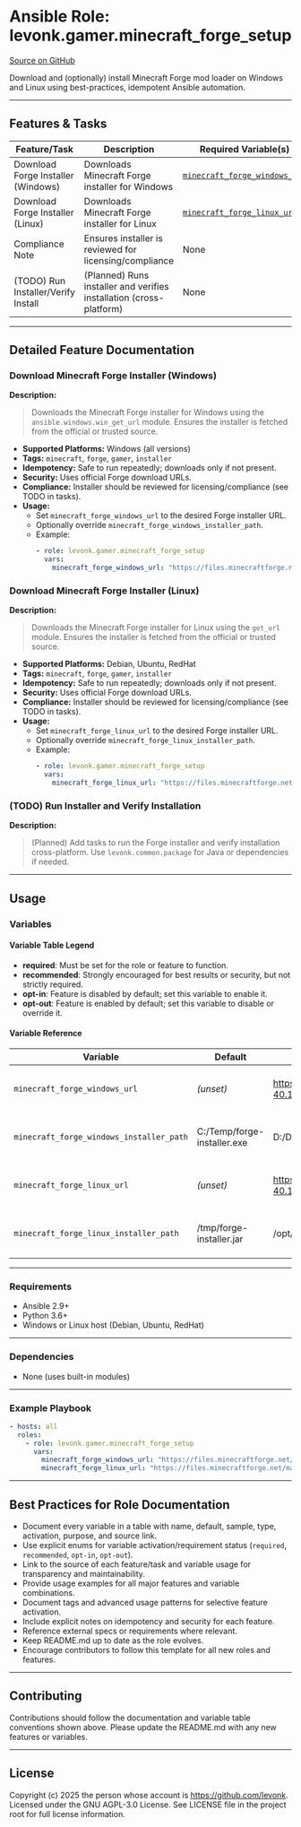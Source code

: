 # Ansible Role: levonk.gamer.minecraft_forge_setup

[Source on GitHub](https://github.com/levonk/levonk-ansible-galaxy/tree/main/levonk/gamer/roles/minecraft_forge_setup)

Download and (optionally) install Minecraft Forge mod loader on Windows and Linux using best-practices, idempotent Ansible automation.

---

## Features & Tasks

| Feature/Task                        | Description                                                        | Required Variable(s)                | Source |
|-------------------------------------|--------------------------------------------------------------------|-------------------------------------|--------|
| Download Forge Installer (Windows)  | Downloads Minecraft Forge installer for Windows                    | [`minecraft_forge_windows_url`](#minecraft_forge_windows_url) | [tasks/main.yml](tasks/main.yml) |
| Download Forge Installer (Linux)    | Downloads Minecraft Forge installer for Linux                      | [`minecraft_forge_linux_url`](#minecraft_forge_linux_url)     | [tasks/main.yml](tasks/main.yml) |
| Compliance Note                     | Ensures installer is reviewed for licensing/compliance             | None                                | [tasks/main.yml](tasks/main.yml) |
| (TODO) Run Installer/Verify Install | (Planned) Runs installer and verifies installation (cross-platform) | None                                | [tasks/main.yml](tasks/main.yml) |

---

## Detailed Feature Documentation

### Download Minecraft Forge Installer (Windows)

**Description:**
> Downloads the Minecraft Forge installer for Windows using the `ansible.windows.win_get_url` module. Ensures the installer is fetched from the official or trusted source.

- **Supported Platforms:** Windows (all versions)
- **Tags:** `minecraft`, `forge`, `gamer`, `installer`
- **Idempotency:** Safe to run repeatedly; downloads only if not present.
- **Security:** Uses official Forge download URLs.
- **Compliance:** Installer should be reviewed for licensing/compliance (see TODO in tasks).
- **Usage:**
  - Set `minecraft_forge_windows_url` to the desired Forge installer URL.
  - Optionally override `minecraft_forge_windows_installer_path`.
  - Example:
    ```yaml
    - role: levonk.gamer.minecraft_forge_setup
      vars:
        minecraft_forge_windows_url: "https://files.minecraftforge.net/maven/net/minecraftforge/forge/1.18.2-40.1.0/forge-1.18.2-40.1.0-installer.exe"
    ```

### Download Minecraft Forge Installer (Linux)

**Description:**
> Downloads the Minecraft Forge installer for Linux using the `get_url` module. Ensures the installer is fetched from the official or trusted source.

- **Supported Platforms:** Debian, Ubuntu, RedHat
- **Tags:** `minecraft`, `forge`, `gamer`, `installer`
- **Idempotency:** Safe to run repeatedly; downloads only if not present.
- **Security:** Uses official Forge download URLs.
- **Compliance:** Installer should be reviewed for licensing/compliance (see TODO in tasks).
- **Usage:**
  - Set `minecraft_forge_linux_url` to the desired Forge installer URL.
  - Optionally override `minecraft_forge_linux_installer_path`.
  - Example:
    ```yaml
    - role: levonk.gamer.minecraft_forge_setup
      vars:
        minecraft_forge_linux_url: "https://files.minecraftforge.net/maven/net/minecraftforge/forge/1.18.2-40.1.0/forge-1.18.2-40.1.0-installer.jar"
    ```

### (TODO) Run Installer and Verify Installation

**Description:**
> (Planned) Add tasks to run the Forge installer and verify installation cross-platform. Use `levonk.common.package` for Java or dependencies if needed.

---

## Usage

### Variables

#### Variable Table Legend
- **required**: Must be set for the role or feature to function.
- **recommended**: Strongly encouraged for best results or security, but not strictly required.
- **opt-in**: Feature is disabled by default; set this variable to enable it.
- **opt-out**: Feature is enabled by default; set this variable to disable or override it.

#### Variable Reference

| Variable                                       | Default                              | Sample Value | Type   | Activation | Purpose                                   | Used In |
|------------------------------------------------|--------------------------------------|--------------|--------|------------|-------------------------------------------|---------|
| <a name="minecraft_forge_windows_url"></a>`minecraft_forge_windows_url` | *(unset)*                            | https://files.minecraftforge.net/maven/net/minecraftforge/forge/1.18.2-40.1.0/forge-1.18.2-40.1.0-installer.exe | string | required | URL to Forge installer for Windows        | [tasks/main.yml](tasks/main.yml) |
| `minecraft_forge_windows_installer_path`        | C:/Temp/forge-installer.exe           | D:/Downloads/forge-installer.exe | string | opt-out    | Destination path for Windows installer    | [tasks/main.yml](tasks/main.yml) |
| <a name="minecraft_forge_linux_url"></a>`minecraft_forge_linux_url`   | *(unset)*                            | https://files.minecraftforge.net/maven/net/minecraftforge/forge/1.18.2-40.1.0/forge-1.18.2-40.1.0-installer.jar | string | required | URL to Forge installer for Linux          | [tasks/main.yml](tasks/main.yml) |
| `minecraft_forge_linux_installer_path`          | /tmp/forge-installer.jar              | /opt/forge-installer.jar         | string | opt-out    | Destination path for Linux installer      | [tasks/main.yml](tasks/main.yml) |

---

### Requirements
- Ansible 2.9+
- Python 3.6+
- Windows or Linux host (Debian, Ubuntu, RedHat)

---

### Dependencies
- None (uses built-in modules)

---

### Example Playbook
```yaml
- hosts: all
  roles:
    - role: levonk.gamer.minecraft_forge_setup
      vars:
        minecraft_forge_windows_url: "https://files.minecraftforge.net/maven/net/minecraftforge/forge/1.18.2-40.1.0/forge-1.18.2-40.1.0-installer.exe"
        minecraft_forge_linux_url: "https://files.minecraftforge.net/maven/net/minecraftforge/forge/1.18.2-40.1.0/forge-1.18.2-40.1.0-installer.jar"
```

---

## Best Practices for Role Documentation
- Document every variable in a table with name, default, sample, type, activation, purpose, and source link.
- Use explicit enums for variable activation/requirement status (`required`, `recommended`, `opt-in`, `opt-out`).
- Link to the source of each feature/task and variable usage for transparency and maintainability.
- Provide usage examples for all major features and variable combinations.
- Document tags and advanced usage patterns for selective feature activation.
- Include explicit notes on idempotency and security for each feature.
- Reference external specs or requirements where relevant.
- Keep README.md up to date as the role evolves.
- Encourage contributors to follow this template for all new roles and features.

---

## Contributing
Contributions should follow the documentation and variable table conventions shown above. Please update the README.md with any new features or variables.

---

## License
Copyright (c) 2025 the person whose account is https://github.com/levonk. Licensed under the GNU AGPL-3.0 License. See LICENSE file in the project root for full license information.
